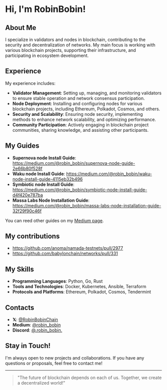 # Hi, I'm RobinBobin!

## About Me
I specialize in validators and nodes in blockchain, contributing to the security and decentralization of networks. My main focus is working with various blockchain projects, supporting their infrastructure, and participating in ecosystem development.

## Experience
My experience includes:

- **Validator Management**: Setting up, managing, and monitoring validators to ensure stable operation and network consensus participation.
- **Node Deployment**: Installing and configuring nodes for various blockchain projects, including Ethereum, Polkadot, Cosmos, and others.
- **Security and Scalability**: Ensuring node security, implementing methods to enhance network scalability, and optimizing performance.
- **Community Participation**: Actively engaging in blockchain project communities, sharing knowledge, and assisting other participants.

## My Guides

- **Supernova node Install Guide**:  https://medium.com/@robin_bobin/supernova-node-guide-2e66b80f528f
- **Waku node Install Guide**:  https://medium.com/@robin_bobin/waku-node-install-guide-4115eb32b496
- **Symbiotic node Install Guide**: https://medium.com/@robin_bobin/symbiotic-node-install-guide-d4f420e787ba
- **Massa Labs Node Installation Guide**: https://medium.com/@robin_bobin/massa-labs-node-installation-guide-32f29f90c46f

You can reed other guides on my [Medium page](https://medium.com/@robin_bobin).

## My contributions
- https://github.com/anoma/namada-testnets/pull/2977
- https://github.com/babylonchain/networks/pull/331

## My Skills
- **Programming Languages**: Python, Go, Rust
- **Tools and Technologies**: Docker, Kubernetes, Ansible, Terraform
- **Protocols and Platforms**: Ethereum, Polkadot, Cosmos, Tendermint

## Contacts
- **𝕏**: [@RobinBobinChain](https://x.com/RobinBobinChain)
- **Medium**: [@robin_bobin](https://medium.com/@robin_bobin)
- **Discord**: [@.robin_bobin.](https://discord.com/users/960318043198722079)

## Stay in Touch!
I'm always open to new projects and collaborations. If you have any questions or proposals, feel free to contact me!

---

> "The future of blockchain depends on each of us. Together, we create a decentralized world!"
